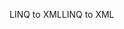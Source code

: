 <span data-ttu-id="caf26-101">LINQ to XML</span><span class="sxs-lookup"><span data-stu-id="caf26-101">LINQ to XML</span></span>